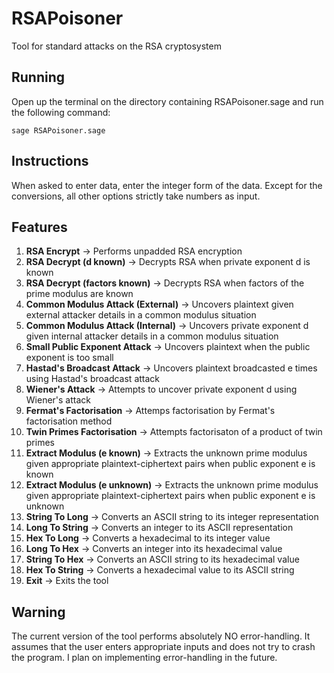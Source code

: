 # RSAPoisoner
Tool for standard attacks on the RSA cryptosystem

## Running
Open up the terminal on the directory containing RSAPoisoner.sage and run the following command:
```
sage RSAPoisoner.sage
```

## Instructions
When asked to enter data, enter the integer form of the data. Except for the conversions, all other options strictly take numbers as input.

## Features
1. **RSA Encrypt** -> Performs unpadded RSA encryption
2. **RSA Decrypt (d known)** -> Decrypts RSA when private exponent d is known
3. **RSA Decrypt (factors known)** -> Decrypts RSA when factors of the prime modulus are known
4. **Common Modulus Attack (External)** -> Uncovers plaintext given external attacker details in a common modulus situation
5. **Common Modulus Attack (Internal)** -> Uncovers private exponent d given internal attacker details in a common modulus situation
6. **Small Public Exponent Attack** -> Uncovers plaintext when the public exponent is too small
7. **Hastad's Broadcast Attack** -> Uncovers plaintext broadcasted e times using Hastad's broadcast attack
8. **Wiener's Attack** -> Attempts to uncover private exponent d using Wiener's attack
9. **Fermat's Factorisation** -> Attemps factorisation by Fermat's factorisation method
10. **Twin Primes Factorisation** -> Attempts factorisaton of a product of twin primes
11. **Extract Modulus (e known)** -> Extracts the unknown prime modulus given appropriate plaintext-ciphertext pairs when public exponent e is known
12. **Extract Modulus (e unknown)** -> Extracts the unknown prime modulus given appropriate plaintext-ciphertext pairs when public exponent e is unknown
13. **String To Long** -> Converts an ASCII string to its integer representation
14. **Long To String** -> Converts an integer to its ASCII representation
15. **Hex To Long** -> Converts a hexadecimal to its integer value
16. **Long To Hex** -> Converts an integer into its hexadecimal value
17. **String To Hex** -> Converts an ASCII string to its hexadecimal value
18. **Hex To String** -> Converts a hexadecimal value to its ASCII string
19. **Exit** -> Exits the tool

## Warning
The current version of the tool performs absolutely NO error-handling. It assumes that the user enters appropriate inputs and does not try to crash the program. I plan on implementing error-handling in the future.
